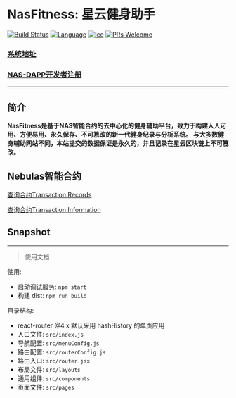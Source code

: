 # NasFitness: 星云健身助手

[![Build Status](https://travis-ci.org/kun368/NasFitness.svg?branch=master)](https://travis-ci.org/kun368/NasFitness)
[![Language](https://img.shields.io/badge/language-javascript-blue.svg)](https://github.com/kun368/NasFitness)
[![ice](https://img.shields.io/badge/developing%20with-ICE-2077ff.svg)](https://github.com/alibaba/ice)
[![PRs Welcome](https://img.shields.io/badge/PRs-welcome-brightgreen.svg)](https://github.com/kun368/NasPasteBin)

### [系统地址](http://nas-fitness.zzkun.com)

### [NAS-DAPP开发者注册](https://incentive.nebulas.io/cn/signup.html?invite=OILxo)

---

## 简介

**NasFitness是基于NAS智能合约的去中心化的健身辅助平台，致力于构建人人可用、方便易用、永久保存、不可篡改的新一代健身纪录与分析系统。 与大多数健身辅助网站不同，本站提交的数据保证是永久的，并且记录在星云区块链上不可篡改。**

## Nebulas智能合约

[查询合约Transaction Records](https://explorer.nebulas.io/#/address/)

[查询合约Transaction Information](https://explorer.nebulas.io/#/tx/)

## Snapshot


---

> 使用文档

使用:

* 启动调试服务: `npm start`
* 构建 dist: `npm run build`

目录结构:

* react-router @4.x 默认采用 hashHistory 的单页应用
* 入口文件: `src/index.js`
* 导航配置: `src/menuConfig.js`
* 路由配置: `src/routerConfig.js`
* 路由入口: `src/router.jsx`
* 布局文件: `src/layouts`
* 通用组件: `src/components`
* 页面文件: `src/pages`
